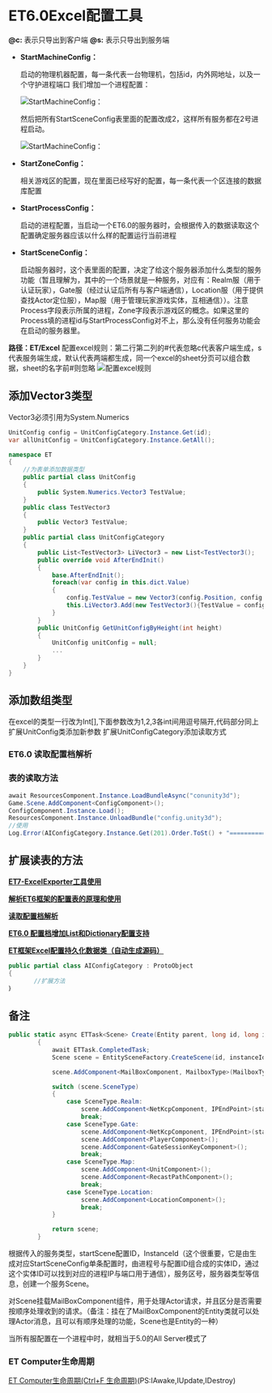 # ET6.0Excel配置工具

**@c:** 表示只导出到客户端
**@s:** 表示只导出到服务端

- **StartMachineConfig：**
  
    启动的物理机器配置，每一条代表一台物理机，包括id，内外网地址，以及一个守护进程端口
    我们增加一个进程配置：

    ![StartMachineConfig：](\../Image/ET4.png)

    然后把所有StartSceneConfig表里面的配置改成2，这样所有服务都在2号进程启动。

    ![StartMachineConfig：](\../Image/ET5.png)

- **StartZoneConfig：**
  
    相关游戏区的配置，现在里面已经写好的配置，每一条代表一个区连接的数据库配置
- **StartProcessConfig：**
  
    启动的进程配置，当启动一个ET6.0的服务器时，会根据传入的数据读取这个配置确定服务器应该以什么样的配置运行当前进程
- **StartSceneConfig：**
  
    启动服务器时，这个表里面的配置，决定了给这个服务器添加什么类型的服务功能（暂且理解为，其中的一个场景就是一种服务，对应有：Realm服（用于认证玩家），Gate服（经过认证后所有与客户端通信），Location服（用于提供查找Actor定位服），Map服（用于管理玩家游戏实体，互相通信））。注意Process字段表示所属的进程，Zone字段表示游戏区的概念。如果这里的Process填的进程id与StartProcessConfig对不上，那么没有任何服务功能会在启动的服务器里。

**路径：ET/Excel**
配置excel规则：第二行第二列的#代表忽略c代表客户端生成，s代表服务端生成，默认代表两端都生成，同一个excel的sheet分页可以组合数据，sheet的名字前#则忽略
![配置excel规则](<\../Image/8.png>)

## 添加Vector3类型

Vector3必须引用为System.Numerics

```c#
UnitConfig config = UnitConfigCategory.Instance.Get(id);
var allUnitConfig = UnitConfigCategory.Instance.GetAll();

namespace ET
{
    //为表单添加数据类型
    public partial class UnitConfig
    {
        public System.Numerics.Vector3 TestValue;
    }
    public class TestVector3
    {
        public Vector3 TestValue;
    }
    public partial class UnitConfigCategory
    {
        public List<TestVector3> LiVector3 = new List<TestVector3();
        public override void AfterEndInit()
        {
            base.AfterEndInit();
            foreach(var config in this.dict.Value)
            {
                config.TestValue = new Vector3(config.Position, config.Height,config.Weight);
                this.LiVector3.Add(new TestVector3(){TestValue = config.TestValue});
            }
        }
        public UnitConfig GetUnitConfigByHeight(int height)
        {
            UnitConfig unitConfig = null;
            ...
        }
    }
}
```

## 添加数组类型

在excel的类型一行改为Int[],下面参数改为1,2,3各int间用逗号隔开,代码部分同上
扩展UnitConfig类添加新参数
扩展UnitConfigCategory添加读取方式

### ET6.0 读取配置档解析

### 表的读取方法

```c# {.line-numbers}
await ResourcesComponent.Instance.LoadBundleAsync("conunity3d");
Game.Scene.AddComponent<ConfigComponent>();
ConfigComponent.Instance.Load();
ResourcesComponent.Instance.UnloadBundle("config.unity3d");
//使用
Log.Error(AIConfigCategory.Instance.Get(201).Order.ToSt() + "====================================");
```

## 扩展读表的方法

**[ET7-ExcelExporter工具使用](<https://www.yuque.com/et-xd/docs/wcwbl01gr9wgvmaq>)**

**[解析ET6框架的配置表的原理和使用](https://blog.csdn.net/m0_46712616/article/details/121773072)**

**[读取配置档解析](https://www.jianshu.com/p/1bfeecd2d506)**

**[ET6.0 配置档增加List和Dictionary配置支持](https://www.jianshu.com/p/f4214c66e73c)**

**[ET框架Excel配置持久化数据类（自动生成源码）](https://blog.csdn.net/Q540670228/article/details/123429437)**

```c#
public partial class AIConfigCategory : ProtoObject
{
       //扩展方法
｝ 
```

## 备注

```C#
public static async ETTask<Scene> Create(Entity parent, long id, long instanceId, int zone, string name, SceneType sceneType, StartSceneConfig startSceneConfig = null)
        {
            await ETTask.CompletedTask;
            Scene scene = EntitySceneFactory.CreateScene(id, instanceId, zone, sceneType, name, parent);

            scene.AddComponent<MailBoxComponent, MailboxType>(MailboxType.UnOrderMessageDispatcher);

            switch (scene.SceneType)
            {
                case SceneType.Realm:
                    scene.AddComponent<NetKcpComponent, IPEndPoint>(startSceneConfig.OuterIPPort);
                    break;
                case SceneType.Gate:
                    scene.AddComponent<NetKcpComponent, IPEndPoint>(startSceneConfig.OuterIPPort);
                    scene.AddComponent<PlayerComponent>();
                    scene.AddComponent<GateSessionKeyComponent>();
                    break;
                case SceneType.Map:
                    scene.AddComponent<UnitComponent>();
                    scene.AddComponent<RecastPathComponent>();
                    break;
                case SceneType.Location:
                    scene.AddComponent<LocationComponent>();
                    break;
            }

            return scene;
        }
```

根据传入的服务类型，startScene配置ID，InstanceId（这个很重要，它是由生成对应StartSceneConfig单条配置时，由进程号与配置ID组合成的实体ID，通过这个实体ID可以找到对应的进程IP与端口用于通信），服务区号，服务器类型等信息，创建一个服务Scene。

对Scene挂载MailBoxComponent组件，用于处理Actor请求，并且区分是否需要按顺序处理收到的请求。（备注：挂在了MailBoxComponent的Entity类就可以处理Actor消息，且可以有顺序处理的功能，Scene也是Entity的一种）

当所有服配置在一个进程中时，就相当于5.0的All Server模式了

### ET Computer生命周期

[ET Computer生命周期(Ctrl+F 生命周期)](<https://blog.csdn.net/Q540670228/article/details/123416617>)(PS:IAwake,IUpdate,IDestroy)
